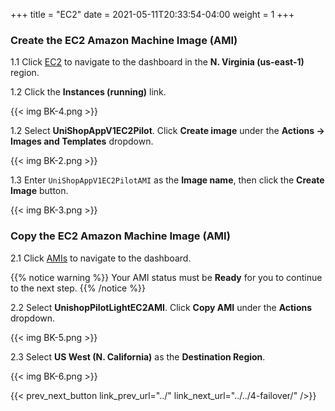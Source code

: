 +++
title = "EC2"
date =  2021-05-11T20:33:54-04:00
weight = 1
+++

### Create the EC2 Amazon Machine Image (AMI)

1.1 Click [EC2](https://us-east-1.console.aws.amazon.com/ec2/home?region=us-east-1#/) to navigate to the dashboard in the **N. Virginia (us-east-1)** region.

1.2 Click the **Instances (running)** link.

{{< img BK-4.png >}}

1.2 Select **UniShopAppV1EC2Pilot**.  Click **Create image** under the **Actions -> Images and Templates** dropdown.

{{< img BK-2.png >}}

1.3 Enter `UniShopAppV1EC2PilotAMI` as the **Image name**, then click the **Create Image** button.

{{< img BK-3.png >}}

### Copy the EC2 Amazon Machine Image (AMI)

2.1 Click [AMIs](https://us-east-1.console.aws.amazon.com/ec2/v2/home?region=us-east-1#Images:visibility=owned-by-me) to navigate to the dashboard.

{{% notice warning %}}
Your AMI status must be **Ready** for you to continue to the next step.
{{% /notice %}}

2.2 Select **UnishopPilotLightEC2AMI**. Click **Copy AMI** under the **Actions** dropdown.

{{< img BK-5.png >}}

2.3 Select **US West (N. California)** as the **Destination Region**.

{{< img BK-6.png >}}

{{< prev_next_button link_prev_url="../" link_next_url="../../4-failover/" />}}
